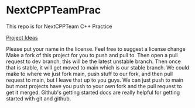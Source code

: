 # NextCPPTeamPrac
This repo is for NextCPPTeam C++ Practice

[Project Ideas](https://github.com/Beta-Cygni-A/NextCPPTeamPrac/blob/main/Project_Ideas.md)

Please put your name in the license. Feel free to suggest a license change
Make a fork of this project for you to push and pull to. Then open a pull request to dev branch, this will be the latest unstable branch. Then once that is stable, it will get moved to main which is our stable branch. We could make to where we just fork main, push stuff to our fork, and then pull request to main, but I leave that up to you guys. We can just push to main but most projects have you push to your own fork and the pull request to get it merged. Github's getting started docs are really helpful for getting started with git and github.
